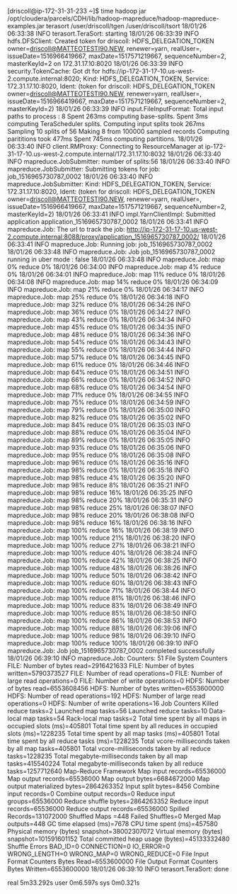 [driscoll@ip-172-31-31-233 ~]$ time hadoop jar /opt/cloudera/parcels/CDH/lib/hadoop-mapreduce/hadoop-mapreduce-examples.jar terasort /user/driscoll/tgen /user/driscoll/tsort
18/01/26 06:33:38 INFO terasort.TeraSort: starting
18/01/26 06:33:39 INFO hdfs.DFSClient: Created token for driscoll: HDFS_DELEGATION_TOKEN owner=driscoll@MATTEOTESTI90.NEW, renewer=yarn, realUser=, issueDate=1516966419667, maxDate=1517571219667, sequenceNumber=2, masterKeyId=2 on 172.31.17.10:8020
18/01/26 06:33:39 INFO security.TokenCache: Got dt for hdfs://ip-172-31-17-10.us-west-2.compute.internal:8020; Kind: HDFS_DELEGATION_TOKEN, Service: 172.31.17.10:8020, Ident: (token for driscoll: HDFS_DELEGATION_TOKEN owner=driscoll@MATTEOTESTI90.NEW, renewer=yarn, realUser=, issueDate=1516966419667, maxDate=1517571219667, sequenceNumber=2, masterKeyId=2)
18/01/26 06:33:39 INFO input.FileInputFormat: Total input paths to process : 8
Spent 263ms computing base-splits.
Spent 3ms computing TeraScheduler splits.
Computing input splits took 267ms
Sampling 10 splits of 56
Making 8 from 100000 sampled records
Computing parititions took 477ms
Spent 745ms computing partitions.
18/01/26 06:33:40 INFO client.RMProxy: Connecting to ResourceManager at ip-172-31-17-10.us-west-2.compute.internal/172.31.17.10:8032
18/01/26 06:33:40 INFO mapreduce.JobSubmitter: number of splits:56
18/01/26 06:33:40 INFO mapreduce.JobSubmitter: Submitting tokens for job: job_1516965730787_0002
18/01/26 06:33:40 INFO mapreduce.JobSubmitter: Kind: HDFS_DELEGATION_TOKEN, Service: 172.31.17.10:8020, Ident: (token for driscoll: HDFS_DELEGATION_TOKEN owner=driscoll@MATTEOTESTI90.NEW, renewer=yarn, realUser=, issueDate=1516966419667, maxDate=1517571219667, sequenceNumber=2, masterKeyId=2)
18/01/26 06:33:41 INFO impl.YarnClientImpl: Submitted application application_1516965730787_0002
18/01/26 06:33:41 INFO mapreduce.Job: The url to track the job: http://ip-172-31-17-10.us-west-2.compute.internal:8088/proxy/application_1516965730787_0002/
18/01/26 06:33:41 INFO mapreduce.Job: Running job: job_1516965730787_0002
18/01/26 06:33:48 INFO mapreduce.Job: Job job_1516965730787_0002 running in uber mode : false
18/01/26 06:33:48 INFO mapreduce.Job:  map 0% reduce 0%
18/01/26 06:34:00 INFO mapreduce.Job:  map 4% reduce 0%
18/01/26 06:34:01 INFO mapreduce.Job:  map 11% reduce 0%
18/01/26 06:34:08 INFO mapreduce.Job:  map 14% reduce 0%
18/01/26 06:34:09 INFO mapreduce.Job:  map 21% reduce 0%
18/01/26 06:34:17 INFO mapreduce.Job:  map 25% reduce 0%
18/01/26 06:34:18 INFO mapreduce.Job:  map 32% reduce 0%
18/01/26 06:34:26 INFO mapreduce.Job:  map 36% reduce 0%
18/01/26 06:34:27 INFO mapreduce.Job:  map 43% reduce 0%
18/01/26 06:34:34 INFO mapreduce.Job:  map 45% reduce 0%
18/01/26 06:34:35 INFO mapreduce.Job:  map 48% reduce 0%
18/01/26 06:34:36 INFO mapreduce.Job:  map 54% reduce 0%
18/01/26 06:34:43 INFO mapreduce.Job:  map 55% reduce 0%
18/01/26 06:34:44 INFO mapreduce.Job:  map 57% reduce 0%
18/01/26 06:34:45 INFO mapreduce.Job:  map 61% reduce 0%
18/01/26 06:34:46 INFO mapreduce.Job:  map 64% reduce 0%
18/01/26 06:34:51 INFO mapreduce.Job:  map 66% reduce 0%
18/01/26 06:34:52 INFO mapreduce.Job:  map 68% reduce 0%
18/01/26 06:34:54 INFO mapreduce.Job:  map 71% reduce 0%
18/01/26 06:34:55 INFO mapreduce.Job:  map 75% reduce 0%
18/01/26 06:34:59 INFO mapreduce.Job:  map 79% reduce 0%
18/01/26 06:35:00 INFO mapreduce.Job:  map 82% reduce 0%
18/01/26 06:35:02 INFO mapreduce.Job:  map 84% reduce 0%
18/01/26 06:35:03 INFO mapreduce.Job:  map 88% reduce 0%
18/01/26 06:35:04 INFO mapreduce.Job:  map 89% reduce 0%
18/01/26 06:35:05 INFO mapreduce.Job:  map 93% reduce 0%
18/01/26 06:35:06 INFO mapreduce.Job:  map 95% reduce 0%
18/01/26 06:35:08 INFO mapreduce.Job:  map 96% reduce 0%
18/01/26 06:35:16 INFO mapreduce.Job:  map 98% reduce 0%
18/01/26 06:35:18 INFO mapreduce.Job:  map 98% reduce 4%
18/01/26 06:35:20 INFO mapreduce.Job:  map 98% reduce 8%
18/01/26 06:35:21 INFO mapreduce.Job:  map 98% reduce 16%
18/01/26 06:35:25 INFO mapreduce.Job:  map 98% reduce 20%
18/01/26 06:35:31 INFO mapreduce.Job:  map 98% reduce 25%
18/01/26 06:38:07 INFO mapreduce.Job:  map 98% reduce 20%
18/01/26 06:38:08 INFO mapreduce.Job:  map 98% reduce 16%
18/01/26 06:38:16 INFO mapreduce.Job:  map 100% reduce 16%
18/01/26 06:38:19 INFO mapreduce.Job:  map 100% reduce 21%
18/01/26 06:38:20 INFO mapreduce.Job:  map 100% reduce 27%
18/01/26 06:38:21 INFO mapreduce.Job:  map 100% reduce 40%
18/01/26 06:38:24 INFO mapreduce.Job:  map 100% reduce 42%
18/01/26 06:38:25 INFO mapreduce.Job:  map 100% reduce 48%
18/01/26 06:38:26 INFO mapreduce.Job:  map 100% reduce 50%
18/01/26 06:38:42 INFO mapreduce.Job:  map 100% reduce 60%
18/01/26 06:38:43 INFO mapreduce.Job:  map 100% reduce 71%
18/01/26 06:38:44 INFO mapreduce.Job:  map 100% reduce 81%
18/01/26 06:38:46 INFO mapreduce.Job:  map 100% reduce 83%
18/01/26 06:38:49 INFO mapreduce.Job:  map 100% reduce 85%
18/01/26 06:38:50 INFO mapreduce.Job:  map 100% reduce 86%
18/01/26 06:38:53 INFO mapreduce.Job:  map 100% reduce 88%
18/01/26 06:39:06 INFO mapreduce.Job:  map 100% reduce 98%
18/01/26 06:39:10 INFO mapreduce.Job:  map 100% reduce 100%
18/01/26 06:39:10 INFO mapreduce.Job: Job job_1516965730787_0002 completed successfully
18/01/26 06:39:10 INFO mapreduce.Job: Counters: 51
        File System Counters
                FILE: Number of bytes read=2916421633
                FILE: Number of bytes written=5790373527
                FILE: Number of read operations=0
                FILE: Number of large read operations=0
                FILE: Number of write operations=0
                HDFS: Number of bytes read=6553608456
                HDFS: Number of bytes written=6553600000
                HDFS: Number of read operations=192
                HDFS: Number of large read operations=0
                HDFS: Number of write operations=16
        Job Counters
                Killed reduce tasks=2
                Launched map tasks=56
                Launched reduce tasks=10
                Data-local map tasks=54
                Rack-local map tasks=2
                Total time spent by all maps in occupied slots (ms)=405801
                Total time spent by all reduces in occupied slots (ms)=1228235
                Total time spent by all map tasks (ms)=405801
                Total time spent by all reduce tasks (ms)=1228235
                Total vcore-milliseconds taken by all map tasks=405801
                Total vcore-milliseconds taken by all reduce tasks=1228235
                Total megabyte-milliseconds taken by all map tasks=415540224
                Total megabyte-milliseconds taken by all reduce tasks=1257712640
        Map-Reduce Framework
                Map input records=65536000
                Map output records=65536000
                Map output bytes=6684672000
                Map output materialized bytes=2864263352
                Input split bytes=8456
                Combine input records=0
                Combine output records=0
                Reduce input groups=65536000
                Reduce shuffle bytes=2864263352
                Reduce input records=65536000
                Reduce output records=65536000
                Spilled Records=131072000
                Shuffled Maps =448
                Failed Shuffles=0
                Merged Map outputs=448
                GC time elapsed (ms)=7678
                CPU time spent (ms)=457580
                Physical memory (bytes) snapshot=38002307072
                Virtual memory (bytes) snapshot=101591601152
                Total committed heap usage (bytes)=45133332480
        Shuffle Errors
                BAD_ID=0
                CONNECTION=0
                IO_ERROR=0
                WRONG_LENGTH=0
                WRONG_MAP=0
                WRONG_REDUCE=0
        File Input Format Counters
                Bytes Read=6553600000
        File Output Format Counters
                Bytes Written=6553600000
18/01/26 06:39:10 INFO terasort.TeraSort: done

real    5m33.292s
user    0m6.597s
sys     0m0.321s


